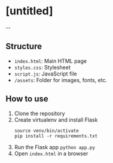 # [untitled]

--

## Structure
- `index.html`: Main HTML page
- `styles.css`: Stylesheet
- `script.js`: JavaScript file
- `/assets`: Folder for images, fonts, etc.

## How to use
1. Clone the repository
2. Create virtualenv and install Flask
	```python3 -m venv venv
	source venv/bin/activate
	pip install -r requirements.txt
3. Run the Flask app
	```python app.py```
4. Open `index.html` in a browser
